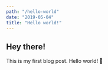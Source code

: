 ```yaml
---
path: "/hello-world"
date: "2019-05-04"
title: "Hello world!"
---
```


## Hey there!

This is my first blog post. Hello world! 👋